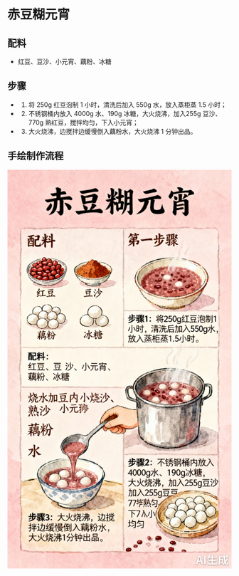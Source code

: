 # 赤豆糊元宵

## 配料
- 红豆、豆沙、小元宵、藕粉、冰糖

## 步骤
- 1. 将 250g 红豆泡制 1 小时，清洗后加入 550g 水，放入蒸柜蒸 1.5 小时；
- 2. 不锈钢桶内放入 4000g 水、190g 冰糖，大火烧沸，加入255g 豆沙、770g 熟红豆，搅拌均匀，下入小元宵；
- 3. 大火烧沸，边搅拌边缓慢倒入藕粉水，大火烧沸 1 分钟出品。

## 手绘制作流程

![手绘制作流程](../images/早餐/赤豆糊元宵.jpg)
